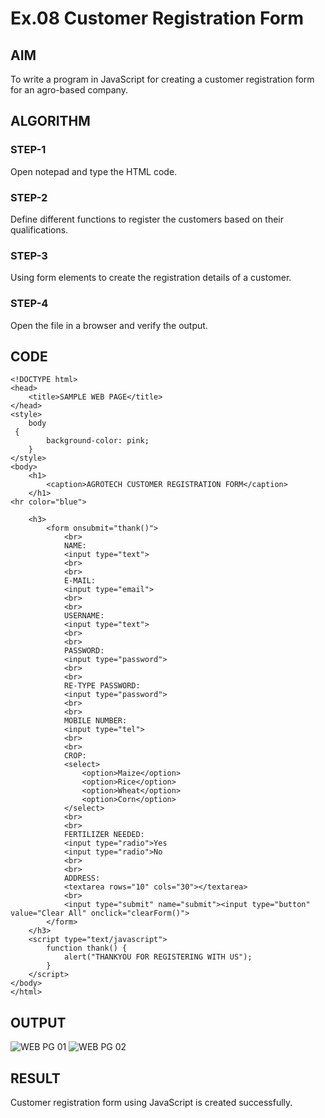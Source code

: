 # Ex.08 Customer Registration Form
## AIM
  To write a program in JavaScript for creating a customer registration form for an agro-based company.

## ALGORITHM
### STEP-1
  Open notepad and type the HTML code.

### STEP-2
  Define different functions to register the customers based on their qualifications.

### STEP-3
  Using form elements to create the registration details of a customer.

### STEP-4
  Open the file in a browser and verify the output.
  
## CODE
```
<!DOCTYPE html>
<head>
    <title>SAMPLE WEB PAGE</title>
</head>
<style>
    body
 {
        background-color: pink;
    }
</style>
<body>
    <h1>
        <caption>AGROTECH CUSTOMER REGISTRATION FORM</caption>
    </h1>
<hr color="blue">
   
    <h3>
        <form onsubmit="thank()">
            <br>
            NAME:
            <input type="text">
            <br>
            <br>
            E-MAIL:
            <input type="email">
            <br>
            <br>
            USERNAME:
            <input type="text">
            <br>
            <br>
            PASSWORD:
            <input type="password">
            <br>
            <br>   
            RE-TYPE PASSWORD:
            <input type="password">
            <br>
            <br>
            MOBILE NUMBER:
            <input type="tel">
            <br>
            <br>
            CROP:
            <select>
                <option>Maize</option>
                <option>Rice</option>
                <option>Wheat</option>
                <option>Corn</option>
            </select>
            <br>
            <br>
            FERTILIZER NEEDED:
            <input type="radio">Yes
            <input type="radio">No
            <br>
            <br>
            ADDRESS:
            <textarea rows="10" cols="30"></textarea>
            <br>
            <input type="submit" name="submit"><input type="button" value="Clear All" onclick="clearForm()">
        </form>
    </h3>
    <script type="text/javascript">
        function thank() {
            alert("THANKYOU FOR REGISTERING WITH US");
        }
    </script>
</body>
</html>
```


## OUTPUT
![WEB PG 01](https://github.com/JeevithaParthiban/EX08_Web-Design/assets/127817091/96a670c0-7436-4eca-8a2b-2dfa0aaabacd)
![WEB PG 02](https://github.com/JeevithaParthiban/EX08_Web-Design/assets/127817091/8a9dc665-4981-48ce-9baf-02c593ea65e0)


## RESULT
  Customer registration form using JavaScript is created successfully.
